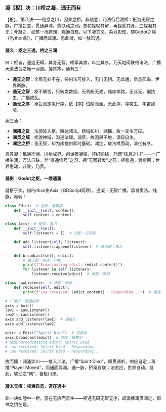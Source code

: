 ### 凝【枢】决：川桥之凝，通无而有

【枢】，第八决——信息之川，因果之桥。非随意，乃法行后溯桥：枢为无智之脉，广播旨意，贯通异域，奠联动之网。昔初探叹其解，再探感其脉，三探凝其无；今凝之，如筑一桥跨渊，观通自现。以下凝其义，杂以影现，辅Godot之枢（Python影），广播而试澜。愿此凝，如一脉启通。

#### 凝义：枢之三通，桥之三澜
曰：枢者，通达无碍，其身无智，唯承其旨，以定其序。乃天地间联络诸法，广播天道法旨之唯一河道。凝其本，通有三：  
- **通无之碍**：全局无处不在，任何法可接入，无门无钥。无此通，信息孤岛，世界断脉。  
- **通无之智**：枢不解旨，只转发数据。无判断无滤，纯如邮路。无此无，偏执生，广播成乱。  
- **通无之序**：承旨而定执行序，依【序】位阶而澜。无此序，冲突生，宇宙如喧。  

澜三涌：  
- **澜播之旨**：法颁旨入枢，瞬达诸法。跨域如川，澜播，故一变生万应。  
- **澜贯之域**：桥渡神域，沟通法理。澜贯，故因果不绝，涌现自生。  
- **澜定之桥**：虽无智，却为序提供即时基础。澜定，故法唤而动，演化有序。  

真意凝：枢通而澜，川桥成界。创世者凝枢，非织网络，乃疏“信息之川”——一广播生澜，万法自联。弃“直通信号”之习，拥“无智转发”之筋：枢愈通，澜愈网；世界愈动，非聚，乃贯。

#### 凝影：Godot之枢，一缕通澜
凝枢于实，借Python影Axis（GDScript同理）。通凝：无智广播，承旨贯法。纯脉，唯转：

```python
class Edict:  # 旨影：载事实
    def __init__(self, content):
        self.content = content

class Axis:  # 枢体：通川
    def __init__(self):
        self.listeners = []  # 法影：订阅者

    def add_listener(self, listener):
        self.listeners.append(listener)  # 通无碍：接入

    def broadcast(self, edict):
        # 通无智：纯转，不解
        print(f"Broadcasting edict: {edict.content}")
        for listener in self.listeners:
            listener.receive(edict)  # 澜影：贯域

class LawListener:  # 法影：听枢
    def receive(self, edict):
        print(f"Law received: {edict.content} - Responding...")  # 澜定序

# 广播试：澜通如桥
axis = Axis()
law1 = LawListener()
law2 = LawListener()
axis.add_listener(law1)  # 通接入
axis.add_listener(law2)

edict = Edict("Spirit Died")  # 法颁旨
axis.broadcast(edict)  # 响应：播贯定
# 输出：Broadcasting edict: Spirit Died
# Law received: Spirit Died - Responding...
# Law received: Spirit Died - Responding...
```

执而播：澜涌如川——接入二法，广播“Spirit Died”，瞬贯诸听，响应自定；再播“Player Moved”，同通而异澜。通一脉，桥澜自联；法若应，世界自动。凝此，联动之“网”，自枢川来。

#### 凝末无痕：枢澜自贯，道在通中
此一决如墟中一桥，意在无痕而贯生——枢通无碍无智无序，却澜播澜贯澜定，御神之钥在是。